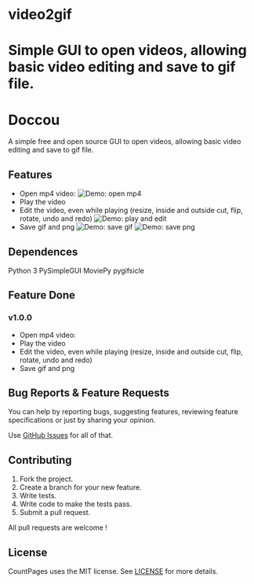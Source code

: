 # video2gif
Simple GUI to open videos, allowing basic video editing and save to gif file. 
=======
# Doccou

A simple free and open source GUI to open videos, allowing basic video editing and save to gif file.

## Features

- Open mp4 video:
![Demo: open mp4](gifs/open_mp4.gif)
- Play the video
- Edit the video, even while playing (resize, inside and outside cut, flip, rotate, undo and redo)
![Demo: play and edit](gifs/play_edit.gif)
- Save gif and png
![Demo: save gif](gifs/save_gif.gif)
![Demo: save png](gifs/save_png.gif)


## Dependences

Python 3
PySimpleGUI
MoviePy
pygifsicle

## Feature Done 

### v1.0.0

* Open mp4 video:
* Play the video
* Edit the video, even while playing (resize, inside and outside cut, flip, rotate, undo and redo)
* Save gif and png

## Bug Reports & Feature Requests

You can help by reporting bugs, suggesting features, reviewing feature specifications or just by sharing your opinion.

Use [GitHub Issues](https://github.com/JonathanAlis/video2gif/issues) for all of that.

## Contributing

1. Fork the project.
2. Create a branch for your new feature.
3. Write tests.
4. Write code to make the tests pass.
5. Submit a pull request.

All pull requests are welcome !

## License

CountPages uses the MIT license. See [LICENSE](https://github.com/JonathanAlis/video2gif/blob/master/LICENSE) for more details.
